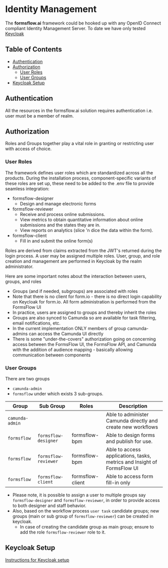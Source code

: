# Identity Management
The **formsflow.ai** framework could be hooked up with any OpenID Connect compliant Identity Management Server. To date we have only tested [Keycloak](https://github.com/keycloak/keycloak)

## Table of Contents
* [Authentication](#authentication)
* [Authorization](#authorization)
  * [User Roles](#user-roles)
  * [User Groups](#user-groups)
* [Keycloak Setup](#keycloak-setup)

## Authentication
All the resources in the formsflow.ai solution requires authentication i.e. user must be a member of realm.
 
## Authorization
Roles and Groups together play a vital role in granting or restricting user with access of choice. 
### User Roles
The framework defines user roles which are standardized across all the products. During the installation process, component-specific variants of these roles are set up, these need to be added to the .env file to provide seamless integration:

- formsflow-designer  
  * Design and manage electronic forms
- formsflow-reviewer
  * Receive and process online submissions. 
  * View metrics to obtain quantitative information about online submissions and the states they are in.
  * View reports on analytics (slice 'n dice the data within the form).
- formsflow-client 
  * Fill in and submit the online form(s)
  
Roles are derived from claims extracted from the JWT's returned during the login process. A user may be assigned multiple roles. User, group, and role creation and management are performed in  Keycloak by the realm administrator. 

Here are some important notes about the interaction between users, groups, and roles

* Groups (and if needed, subgroups) are associated with roles
* Note that there is no client for form.io - there is no direct login capability on Keycloak for form.io. All form administration is performed from the FormsFlow UI
* In practice, users are assigned to groups and thereby inherit the roles
* Groups are also synced to Camunda so are available for task filtering, email notifications, etc.
* In the current implementation ONLY members of group camunda-admins can access the Camunda UI directly
* There is some "under-the-covers" authorization going on concerning access between the  FormsFlow UI, the FormsFlow API, and Camunda with the addition of audience mapping - basically allowing communication between components 

### User Groups
There are two groups
 * `camunda-admin`
 * `formsflow` under which exists 3 sub-groups.  
     
Group | Sub Group | Roles | Description |
--- | --- | --- | ---
`camunda-admin`| | |Able to administer Camunda directly and create new workflows
`formsflow`|`formsflow-designer` |formsflow-bpm|Able to design forms and publish for use.
`formsflow`|`formsflow-reviewer` |formsflow-bpm|Able to access applications, tasks, metrics and Insight of FormsFlow UI
`formsflow`|`formsflow-client` |formsflow-client|Able to access form fill-in only
     
* Please note, it is possible to assign a user to multiple groups say `formsflow-designer` and `formsflow-reviewer`, in order to provide access to both designer and staff behavior. 
* Also, based on the workflow process `user task` candidate groups; new groups (main or sub group of `formsflow-reviewer`) can be created in keycloak. 
  * In case of creating the candidate group as main group; ensure to add the role `formsflow-reviewer` role to it.

Keycloak Setup
----------
[Instructions for Keycloak setup](./keycloak-setup.md)